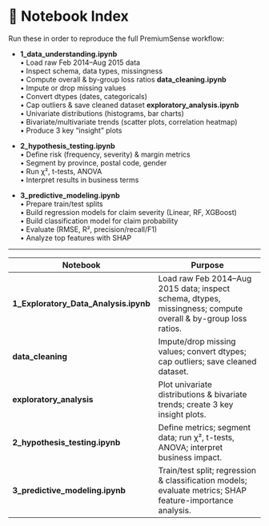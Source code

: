 # 📓 Notebook Index

Run these in order to reproduce the full PremiumSense workflow:

- **1_data_understanding.ipynb**  
  • Load raw Feb 2014–Aug 2015 data  
  • Inspect schema, data types, missingness  
  • Compute overall & by-group loss ratios
  **data_cleaning.ipynb**  
  • Impute or drop missing values  
  • Convert dtypes (dates, categoricals)  
  • Cap outliers & save cleaned dataset
  **exploratory_analysis.ipynb**  
  • Univariate distributions (histograms, bar charts)  
  • Bivariate/multivariate trends (scatter plots, correlation heatmap)  
  • Produce 3 key “insight” plots

- **2_hypothesis_testing.ipynb**  
  • Define risk (frequency, severity) & margin metrics  
  • Segment by province, postal code, gender  
  • Run χ², t-tests, ANOVA  
  • Interpret results in business terms

- **3_predictive_modeling.ipynb**  
  • Prepare train/test splits  
  • Build regression models for claim severity (Linear, RF, XGBoost)  
  • Build classification model for claim probability  
  • Evaluate (RMSE, R², precision/recall/F1)  
  • Analyze top features with SHAP

---

| **Notebook**                          | **Purpose**                                                                                                   |
| ------------------------------------- | ------------------------------------------------------------------------------------------------------------- |
| **1_Exploratory_Data_Analysis.ipynb** | Load raw Feb 2014–Aug 2015 data; inspect schema, dtypes, missingness; compute overall & by-group loss ratios. |
| **data_cleaning**                     | Impute/drop missing values; convert dtypes; cap outliers; save cleaned dataset.                               |
| **exploratory_analysis**              | Plot univariate distributions & bivariate trends; create 3 key insight plots.                                 |
| **2_hypothesis_testing.ipynb**        | Define metrics; segment data; run χ², t-tests, ANOVA; interpret business impact.                              |
| **3_predictive_modeling.ipynb**       | Train/test split; regression & classification models; evaluate metrics; SHAP feature-importance analysis.     |
